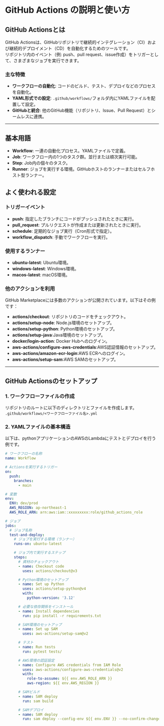 # GitHub Actions の説明と使い方

## GitHub Actionsとは
GitHub Actionsは、GitHubリポジトリで継続的インテグレーション（CI）および継続的デプロイメント（CD）を自動化するためのツールです。  
リポジトリ内のイベント（例: push、pull request、issue作成）をトリガーとして、さまざまなジョブを実行できます。

### 主な特徴
- **ワークフローの自動化**: コードのビルド、テスト、デプロイなどのプロセスを自動化。
- **YAML形式での設定**: `.github/workflows/`フォルダ内にYAMLファイルを配置して設定。
- **GitHubと統合**: 他のGitHub機能（リポジトリ、Issue、Pull Request）とシームレスに連携。

---

## 基本用語
- **Workflow**: 一連の自動化プロセス。YAMLファイルで定義。
- **Job**: ワークフロー内の1つのタスク群。並行または順次実行可能。
- **Step**: Job内の個々のタスク。
- **Runner**: ジョブを実行する環境。GitHubホストのランナーまたはセルフホスト型ランナー。

## よく使われる設定
### トリガーイベント
- **push**: 指定したブランチにコードがプッシュされたときに実行。
- **pull_request**: プルリクエストが作成または更新されたときに実行。
- **schedule**: 定期的なジョブ実行（Cron形式で指定）。
- **workflow_dispatch**: 手動でワークフローを実行。

### 使用するランナー
- **ubuntu-latest**: Ubuntu環境。
- **windows-latest**: Windows環境。
- **macos-latest**: macOS環境。

### 他のアクションを利用

GitHub Marketplaceには多数のアクションが公開されています。以下はその例です：

- **actions/checkout**: リポジトリのコードをチェックアウト。
- **actions/setup-node**: Node.js環境のセットアップ。
- **actions/setup-python**: Python環境のセットアップ。
- **actions/setup-java**:Java環境のセットアップ。
- **docker/login-action**: Docker Hubへのログイン。
- **aws-actions/configure-aws-credentials**:AWS認証情報のセットアップ。
- **aws-actions/amazon-ecr-login**:AWS ECRへのログイン。
- **aws-actions/setup-sam**:AWS SAMのセットアップ。

---

## GitHub Actionsのセットアップ

### 1. ワークフローファイルの作成
リポジトリのルートに以下のディレクトリとファイルを作成します。  
`.github/workflows/<ワークフローファイル名>.yml`

### 2. YAMLファイルの基本構造
以下は、pythonアプリケーションのAWSのLambdaにテストとデプロイを行う例です。

```yaml
# ワークフローの名称
name: Workflow

# Actionsを実行するトリガー
on:
  push:
    branches:
      - main

# 変数
env:
  ENV: dev/prod
  AWS_REGION: ap-northeast-1
  AWS_ROLE_ARN: arn:aws:iam::xxxxxxxxx:role/github_actions_role

# ジョブ
jobs:
  # ジョブ名称
  test-and-deploy:
    # ジョブを実行する環境（ランナー）
    runs-on: ubuntu-latest

    # ジョブ内で実行するステップ
    steps:
      # 資材のチェックアウト
      - name: Checkout code
        uses: actions/checkout@v3 

      # Python環境のセットアップ
      - name: Set up Python
        uses: actions/setup-python@v4 
        with:
          python-version: '3.12'

      # 必要な依存関係をインストール
      - name: Install dependencies
        run: pip install -r requirements.txt

      # SAM環境のセットアップ
      - name: Set up SAM
        uses: aws-actions/setup-sam@v2

      # テスト
      - name: Run tests
        run: pytest tests/

      # AWS環境の認証設定
      - name: Configure AWS credentials from IAM Role
        uses: aws-actions/configure-aws-credentials@v2
        with:
          role-to-assume: ${{ env.AWS_ROLE_ARN }}
          aws-region: ${{ env.AWS_REGION }}

      # SAMビルド
      - name: SAM deploy
        run: sam build 

      # SAMデプロイ
      - name: SAM deploy
        run: sam deploy --config-env ${{ env.ENV }} --no-confirm-changeset --no-fail-on-empty-changeset
```
